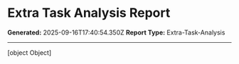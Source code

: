 # Extra Task Analysis Report

**Generated:** 2025-09-16T17:40:54.350Z
**Report Type:** Extra-Task-Analysis

---

[object Object]